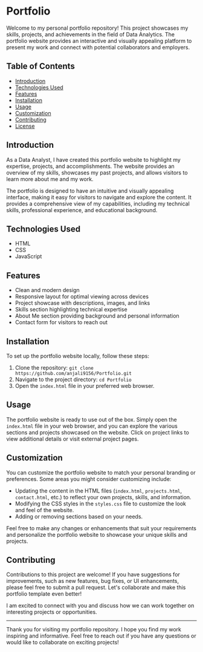 # Portfolio

Welcome to my personal portfolio repository! This project showcases my skills, projects, and achievements in the field of Data Analytics. The portfolio website provides an interactive and visually appealing platform to present my work and connect with potential collaborators and employers.

## Table of Contents
- [Introduction](#introduction)
- [Technologies Used](#technologies-used)
- [Features](#features)
- [Installation](#installation)
- [Usage](#usage)
- [Customization](#customization)
- [Contributing](#contributing)
- [License](#license)

## Introduction
As a Data Analyst, I have created this portfolio website to highlight my expertise, projects, and accomplishments. The website provides an overview of my skills, showcases my past projects, and allows visitors to learn more about me and my work.

The portfolio is designed to have an intuitive and visually appealing interface, making it easy for visitors to navigate and explore the content. It provides a comprehensive view of my capabilities, including my technical skills, professional experience, and educational background.

## Technologies Used
- HTML
- CSS
- JavaScript

## Features
- Clean and modern design
- Responsive layout for optimal viewing across devices
- Project showcase with descriptions, images, and links
- Skills section highlighting technical expertise
- About Me section providing background and personal information
- Contact form for visitors to reach out

## Installation
To set up the portfolio website locally, follow these steps:

1. Clone the repository: `git clone https://github.com/anjali9156/Portfolio.git`
2. Navigate to the project directory: `cd Portfolio`
3. Open the `index.html` file in your preferred web browser.

## Usage
The portfolio website is ready to use out of the box. Simply open the `index.html` file in your web browser, and you can explore the various sections and projects showcased on the website. Click on project links to view additional details or visit external project pages.

## Customization
You can customize the portfolio website to match your personal branding or preferences. Some areas you might consider customizing include:

- Updating the content in the HTML files (`index.html`, `projects.html`, `contact.html`, etc.) to reflect your own projects, skills, and information.
- Modifying the CSS styles in the `styles.css` file to customize the look and feel of the website.
- Adding or removing sections based on your needs.

Feel free to make any changes or enhancements that suit your requirements and personalize the portfolio website to showcase your unique skills and projects.

## Contributing
Contributions to this project are welcome! If you have suggestions for improvements, such as new features, bug fixes, or UI enhancements, please feel free to submit a pull request. Let's collaborate and make this portfolio template even better!


I am excited to connect with you and discuss how we can work together on interesting projects or opportunities.

---

Thank you for visiting my portfolio repository. I hope you find my work inspiring and informative. Feel free to reach out if you have any questions or would like to collaborate on exciting projects!
